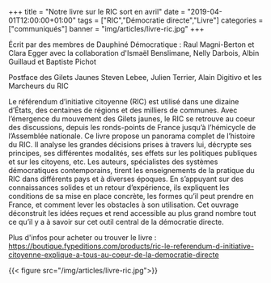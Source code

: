 +++
title = "Notre livre sur le RIC sort en avril"
date = "2019-04-01T12:00:00+01:00"
tags = ["RIC","Démocratie directe","Livre"]
categories = ["communiqués"]
banner = "img/articles/livre-ric.jpg"
+++



Écrit par des membres de Dauphiné Démocratique : Raul Magni-Berton et Clara Egger avec la collaboration d'Ismaël Benslimane, Nelly Darbois, Albin Guillaud et Baptiste Pichot

Postface des Gilets Jaunes Steven Lebee, Julien Terrier, Alain Digitivo et les Marcheurs du RIC

Le référendum d’initiative citoyenne (RIC) est utilisé dans une dizaine d’États, des centaines de régions et des milliers de communes. Avec l’émergence du mouvement des Gilets jaunes, le RIC se retrouve au coeur des discussions, depuis les ronds-points de France jusqu’à l’hémicycle de l’Assemblée nationale. Ce livre propose un panorama complet de l’histoire du RIC. Il analyse les grandes décisions prises à travers lui, décrypte ses principes, ses différentes modalités, ses effets sur les politiques publiques et sur les citoyens, etc. Les auteurs, spécialistes des systèmes démocratiques contemporains, tirent les enseignements de la pratique du RIC dans différents pays et à diverses époques. En s’appuyant sur des connaissances solides et un retour d’expérience, ils expliquent les conditions de sa mise en place concrète, les formes qu’il peut prendre en France, et comment lever les obstacles à son utilisation. Cet ouvrage déconstruit les idées reçues et rend accessible au plus grand nombre tout ce qu’il y a à savoir sur cet outil central de la démocratie directe.

Plus d'infos pour acheter ou trouver le livre : https://boutique.fypeditions.com/products/ric-le-referendum-d-initiative-citoyenne-explique-a-tous-au-coeur-de-la-democratie-directe

{{< figure src="/img/articles/livre-ric.jpg">}}


